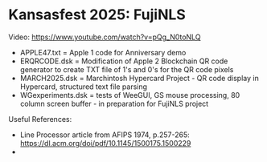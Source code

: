 # Kansasfest 2025: FujiNLS
Video: https://www.youtube.com/watch?v=pQg_N0toNLQ

- APPLE47.txt = Apple 1 code for Anniversary demo
- ERQRCODE.dsk = Modification of Apple 2 Blockchain QR code generator to create TXT file of 1's and 0's for the QR code pixels
- MARCH2025.dsk = Marchintosh Hypercard Project - QR code display in Hypercard, structured text file parsing
- WGexperiments.dsk = tests of WeeGUI, GS mouse processing, 80 column screen buffer - in preparation for FujiNLS project

Useful References:
- Line Processor article from AFIPS 1974, p.257-265: https://dl.acm.org/doi/pdf/10.1145/1500175.1500229
- 
